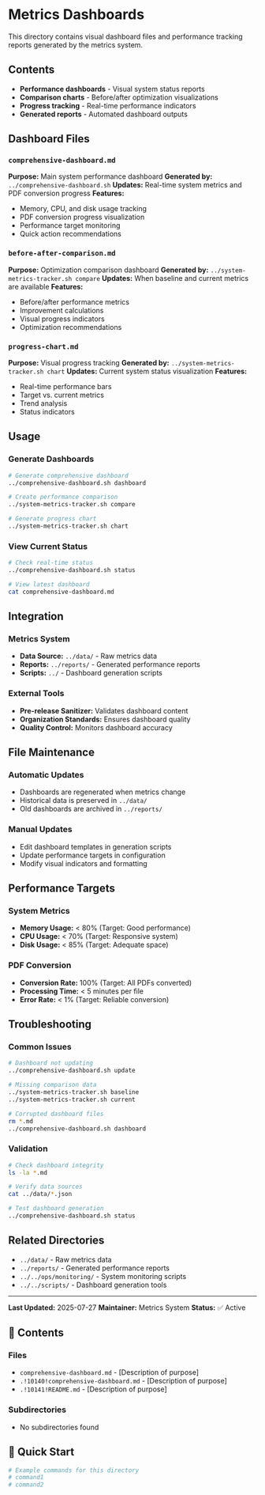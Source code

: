 # Metrics Dashboards

This directory contains visual dashboard files and performance tracking reports generated by the metrics system.

## Contents

- **Performance dashboards** - Visual system status reports
- **Comparison charts** - Before/after optimization visualizations
- **Progress tracking** - Real-time performance indicators
- **Generated reports** - Automated dashboard outputs

## Dashboard Files

### `comprehensive-dashboard.md`
**Purpose:** Main system performance dashboard
**Generated by:** `../comprehensive-dashboard.sh`
**Updates:** Real-time system metrics and PDF conversion progress
**Features:**
- Memory, CPU, and disk usage tracking
- PDF conversion progress visualization
- Performance target monitoring
- Quick action recommendations

### `before-after-comparison.md`
**Purpose:** Optimization comparison dashboard
**Generated by:** `../system-metrics-tracker.sh compare`
**Updates:** When baseline and current metrics are available
**Features:**
- Before/after performance metrics
- Improvement calculations
- Visual progress indicators
- Optimization recommendations

### `progress-chart.md`
**Purpose:** Visual progress tracking
**Generated by:** `../system-metrics-tracker.sh chart`
**Updates:** Current system status visualization
**Features:**
- Real-time performance bars
- Target vs. current metrics
- Trend analysis
- Status indicators

## Usage

### Generate Dashboards
```bash
# Generate comprehensive dashboard
../comprehensive-dashboard.sh dashboard

# Create performance comparison
../system-metrics-tracker.sh compare

# Generate progress chart
../system-metrics-tracker.sh chart
```

### View Current Status
```bash
# Check real-time status
../comprehensive-dashboard.sh status

# View latest dashboard
cat comprehensive-dashboard.md
```

## Integration

### Metrics System
- **Data Source:** `../data/` - Raw metrics data
- **Reports:** `../reports/` - Generated performance reports
- **Scripts:** `../` - Dashboard generation scripts

### External Tools
- **Pre-release Sanitizer:** Validates dashboard content
- **Organization Standards:** Ensures dashboard quality
- **Quality Control:** Monitors dashboard accuracy

## File Maintenance

### Automatic Updates
- Dashboards are regenerated when metrics change
- Historical data is preserved in `../data/`
- Old dashboards are archived in `../reports/`

### Manual Updates
- Edit dashboard templates in generation scripts
- Update performance targets in configuration
- Modify visual indicators and formatting

## Performance Targets

### System Metrics
- **Memory Usage:** < 80% (Target: Good performance)
- **CPU Usage:** < 70% (Target: Responsive system)
- **Disk Usage:** < 85% (Target: Adequate space)

### PDF Conversion
- **Conversion Rate:** 100% (Target: All PDFs converted)
- **Processing Time:** < 5 minutes per file
- **Error Rate:** < 1% (Target: Reliable conversion)

## Troubleshooting

### Common Issues
```bash
# Dashboard not updating
../comprehensive-dashboard.sh update

# Missing comparison data
../system-metrics-tracker.sh baseline
../system-metrics-tracker.sh current

# Corrupted dashboard files
rm *.md
../comprehensive-dashboard.sh dashboard
```

### Validation
```bash
# Check dashboard integrity
ls -la *.md

# Verify data sources
cat ../data/*.json

# Test dashboard generation
../comprehensive-dashboard.sh status
```

## Related Directories

- `../data/` - Raw metrics data
- `../reports/` - Generated performance reports
- `../../ops/monitoring/` - System monitoring scripts
- `../../scripts/` - Dashboard generation tools

---

**Last Updated:** 2025-07-27
**Maintainer:** Metrics System
**Status:** ✅ Active

## 📁 Contents

### **Files**
- `comprehensive-dashboard.md` - [Description of purpose]
- `.!10140!comprehensive-dashboard.md` - [Description of purpose]
- `.!10141!README.md` - [Description of purpose]

### **Subdirectories**
- No subdirectories found

## 🚀 Quick Start

```bash
# Example commands for this directory
# command1
# command2
```
